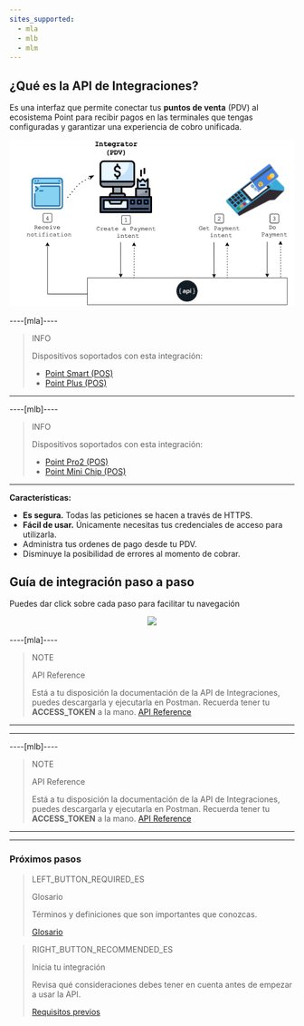 ```yaml
---
sites_supported:
  - mla
  - mlb
  - mlm
---
```


## ¿Qué es la API de Integraciones?

Es una interfaz que permite conectar tus **puntos de venta** (PDV) al ecosistema Point para recibir pagos en las terminales que tengas configuradas y garantizar una experiencia de cobro unificada.

![Diagrama 1](/images/mobile/pdv-flow.png)

----[mla]----
> INFO
>
> Dispositivos soportados con esta integración:
>
> - [Point Smart (POS)](https://www.mercadopago.com.ar/point-smart?ref=devsite)
> - [Point Plus (POS)](https://www.mercadopago.com.ar/point-plus?ref=devsite)
------------

----[mlb]----
> INFO
>
> Dispositivos soportados con esta integración:
>
> - [Point Pro2 (POS)](https://www.mercadopago.com.br/point-pro-2?ref=devsite)
> - [Point Mini Chip (POS)](https://www.mercadopago.com.br/point-mini-chip?ref=devsite)
------------

**Características:**

- **Es segura.** Todas las peticiones se hacen a través de HTTPS.
- **Fácil de usar.** Únicamente necesitas tus credenciales de acceso para utilizarla.
- Administra tus ordenes de pago desde tu PDV.
- Disminuye la posibilidad de errores al momento de cobrar.

## Guía de integración paso a paso
Puedes dar click sobre cada paso para facilitar tu navegación

<center>
<img src="/mobile/integration-steps.png" usemap="#image-map"/>
</center>
<map name="image-map">
    <area target="_blank" alt="requisitos_previos" title="requisitos_previos" href="requirements" coords="22,71,799,130" shape="">
    <area target="_blank" alt="obten_tus_credenciales" title="obten_tus_credenciales" href="requirements#bookmark_1._obtén_las_credenciales_de_identificación_para_tu_integración" coords="52,153,210,200" shape="">
    <area target="_blank" alt="registra_tu_aplicación" title="registra_tu_aplicación" href="requirements#bookmark_2._registra_tu_aplicación" coords="236,153,393,198" shape="0">
    <area target="_blank" alt="configura_tu_webhook" title="configura_tu_webhook" href="requirements#bookmark_3._prepara_y_configura_tu_webhook_(opcional)" coords="424,154,580,199" shape="0">
    <area target="_blank" alt="asocia_tu_device" title="asocia_tu_device" href="requirements#bookmark_4._asocia_tu_dispositivo_point_a_tu_cuenta_de_mercado_pago" coords="611,155,767,199" shape="0">
    <area target="_blank" alt="procesa_tus_pagos" title="procesa_tus_pagos" href="create-payment-intent" coords="21,221,800,281" shape="0">
    <area target="_blank" alt="crea_intencion_de_pago" title="crea_intencion_de_pago" href="create-payment-intent#bookmark_1._crea_una_intención_de_pago" coords="72,304,260,348" shape="0">
    <area target="_blank" alt="procesa_tu_pago" title="procesa_tu_pago" href="create-payment-intent#bookmark_2._procesa_tu_intención_de_pago" coords="316,302,505,350" shape="0">
    <area target="_blank" alt="recibe_tu_notificación" title="recibe_tu_notificación" href="create-payment-intent#bookmark_3._recibe_tu_notificación" coords="562,305,748,350" shape="0">
</map>

----[mla]----
> NOTE
>
> API Reference
>
> Está a tu disposición la documentación de la API de Integraciones, puedes descargarla y ejecutarla en Postman.
> Recuerda tener tu **ACCESS_TOKEN** a la mano. [API Reference](https://documenter.getpostman.com/view/16045907/TzzEou9q)
------
------------
----[mlb]----
> NOTE
>
> API Reference
>
> Está a tu disposición la documentación de la API de Integraciones, puedes descargarla y ejecutarla en Postman.
> Recuerda tener tu **ACCESS_TOKEN** a la mano. [API Reference](https://documenter.getpostman.com/view/16045907/TzzEoaMm)
------
------------

### Próximos pasos

> LEFT_BUTTON_REQUIRED_ES
> 
> Glosario
>
> Términos y definiciones que son importantes que conozcas. 
>
> [Glosario](https://www.mercadopago[FAKER][URL][DOMAIN]/developers/es/guides/in-person-payments/mp-point/integration-api/glossary)

> RIGHT_BUTTON_RECOMMENDED_ES
>
> Inicia tu integración
>
> Revisa qué consideraciones debes tener en cuenta antes de empezar a usar la API.
>
> [Requisitos previos](https://www.mercadopago[FAKER][URL][DOMAIN]/developers/es/guides/in-person-payments/mp-point/integration-api/requirements)

